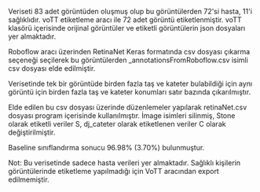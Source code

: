 

Veriseti 83 adet görüntüden oluşmuş olup bu görüntülerden 72'si hasta, 11'i sağlıklıdır. voTT etiketleme aracı ile  72 adet görüntü etiketlenmiştir. voTT klasörü içerisinde orijinal görüntüler ve etiketli görüntülerin json dosyaları yer almaktadır.

Roboflow aracı üzerinden RetinaNet Keras formatında csv dosyası çıkarma seçeneği seçilerek bu görüntülerden _annotationsFromRoboflow.csv isimli csv dosyası elde edilmiştir.  

Verisetinde tek bir görüntüde birden fazla taş ve kateter bulabildiği için aynı görüntü için birden fazla taş ve kateter konumları satır bazında çıkarılmıştır. 

Elde edilen bu csv dosyası üzerinde düzenlemeler yapılarak retinaNet.csv dosyası program içerisinde kullanılmıştır. İmage isimleri silinmiş, Stone olarak etiketli veriler S, dj_cateter olarak etiketlenen veriler C olarak değiştirilmiştir.

Baseline sınıflandırma sonucu 96.98% (3.70%) bulunmuştur.

Not: Bu verisetinde sadece hasta verileri yer almaktadır. Sağlıklı kişilerin görüntülerinde etiketleme yapılmadığı için VoTT aracından export edilmemiştir.


